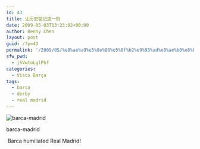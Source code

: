 ```yaml
---
id: 43
title: 让历史铭记这一刻
date: 2009-05-03T13:23:02+00:00
author: Benny Chen
layout: post
guid: /?p=43
permalink: '/2009/05/%e8%ae%a9%e5%8e%86%e5%8f%b2%e9%93%ad%e8%ae%b0%e8%bf%99%e4%b8%80%e5%88%bb/'
sfw_pwd:
  - j5VwtoLglPhf
categories:
  - Visca Barça
tags:
  - barca
  - derby
  - real madrid
---
```

<div id="attachment_44" style="max-width: 543px" class="wp-caption alignnone">
  <img class="size-full wp-image-44" title="barca-madrid" src="/wp-content/uploads/2009/05/barca-real-madrid.jpg" alt="barca-madrid" width="533" height="282" srcset="/wp-content/uploads/2009/05/barca-real-madrid.jpg 533w, /wp-content/uploads/2009/05/barca-real-madrid-300x158.jpg 300w, /wp-content/uploads/2009/05/barca-real-madrid-500x264.jpg 500w" sizes="(max-width: 533px) 100vw, 533px" />
  
  <p class="wp-caption-text">
    barca-madrid
  </p>
</div>

 Barca humiliated Real Madrid!